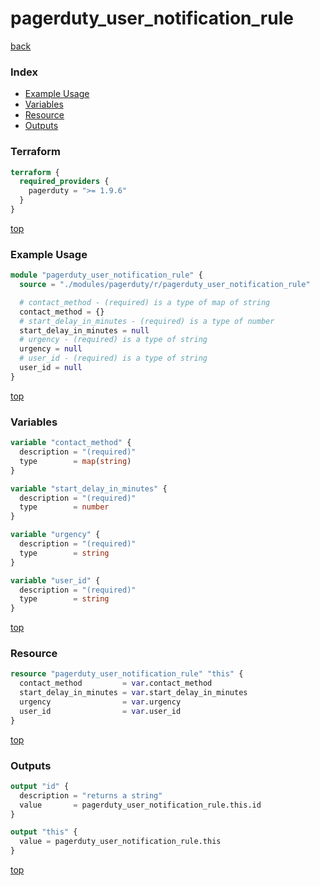 # pagerduty_user_notification_rule

[back](../pagerduty.md)

### Index

- [Example Usage](#example-usage)
- [Variables](#variables)
- [Resource](#resource)
- [Outputs](#outputs)

### Terraform

```terraform
terraform {
  required_providers {
    pagerduty = ">= 1.9.6"
  }
}
```

[top](#index)

### Example Usage

```terraform
module "pagerduty_user_notification_rule" {
  source = "./modules/pagerduty/r/pagerduty_user_notification_rule"

  # contact_method - (required) is a type of map of string
  contact_method = {}
  # start_delay_in_minutes - (required) is a type of number
  start_delay_in_minutes = null
  # urgency - (required) is a type of string
  urgency = null
  # user_id - (required) is a type of string
  user_id = null
}
```

[top](#index)

### Variables

```terraform
variable "contact_method" {
  description = "(required)"
  type        = map(string)
}

variable "start_delay_in_minutes" {
  description = "(required)"
  type        = number
}

variable "urgency" {
  description = "(required)"
  type        = string
}

variable "user_id" {
  description = "(required)"
  type        = string
}
```

[top](#index)

### Resource

```terraform
resource "pagerduty_user_notification_rule" "this" {
  contact_method         = var.contact_method
  start_delay_in_minutes = var.start_delay_in_minutes
  urgency                = var.urgency
  user_id                = var.user_id
}
```

[top](#index)

### Outputs

```terraform
output "id" {
  description = "returns a string"
  value       = pagerduty_user_notification_rule.this.id
}

output "this" {
  value = pagerduty_user_notification_rule.this
}
```

[top](#index)